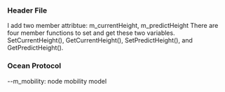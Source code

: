 ### Header File

I add two member attribtue: m_currentHeight, m_predictHeight
There are four member functions to set and get these two variables. SetCurrentHeight(), GetCurrentHeight(), SetPredictHeight(),
and GetPredictHeight().

### Ocean Protocol

 --m_mobility:              node mobility model
 

